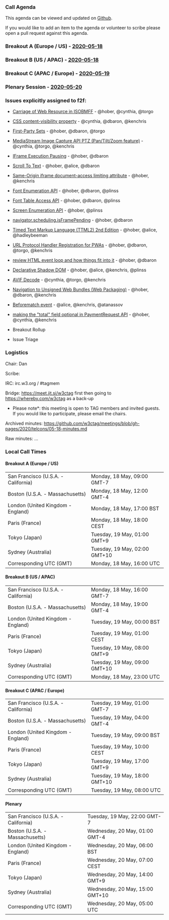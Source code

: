 ### Call Agenda

This agenda can be viewed and updated on [Github](https://github.com/w3ctag/meetings/blob/gh-pages/2020/telcons/05-18-agenda.md).

If you would like to add an item to the agenda or volunteer to scribe please open a pull request against this agenda.

### Breakout A (Europe / US) - [2020-05-18](https://www.timeanddate.com/worldclock/converter.html?iso=20200518T160000&p1=224&p2=43&p3=136&p4=195&p5=248&p6=240)

### Breakout B (US / APAC) - [2020-05-18](https://www.timeanddate.com/worldclock/converter.html?iso=20200518T230000&p1=224&p2=43&p3=136&p4=195&p5=248&p6=240)

### Breakout C (APAC / Europe) - [2020-05-19](https://www.timeanddate.com/worldclock/converter.html?iso=20200519T080000&p1=224&p2=43&p3=136&p4=195&p5=248&p6=240)

### Plenary Session - [2020-05-20](https://www.timeanddate.com/worldclock/converter.html?iso=20200520T050000&p1=224&p2=43&p3=136&p4=195&p5=248&p6=240)

### Issues explicitly assigned to f2f:
* [Carriage of Web Resource in ISOBMFF](https://github.com/w3ctag/design-reviews/issues/285) - @hober, @cynthia, @torgo
* [CSS content-visibility property](https://github.com/w3ctag/design-reviews/issues/306) - @cynthia, @dbaron, @kenchris
* [First-Party Sets](https://github.com/w3ctag/design-reviews/issues/342) - @hober, @dbaron, @torgo
* [MediaStream Image Capture API PTZ (Pan/Tilt/Zoom feature)](https://github.com/w3ctag/design-reviews/issues/358) - @cynthia, @torgo, @kenchris
* [IFrame Execution Pausing](https://github.com/w3ctag/design-reviews/issues/369) - @hober, @dbaron
* [Scroll To Text](https://github.com/w3ctag/design-reviews/issues/392) - @hober, @alice, @dbaron
* [Same-Origin iframe document-access limiting attribute](https://github.com/w3ctag/design-reviews/issues/397) - @hober, @kenchris
* [Font Enumeration API](https://github.com/w3ctag/design-reviews/issues/399) - @hober, @dbaron, @plinss
* [Font Table Access API](https://github.com/w3ctag/design-reviews/issues/400) - @hober, @dbaron, @plinss
* [Screen Enumeration API](https://github.com/w3ctag/design-reviews/issues/413) - @hober, @plinss
* [navigator.scheduling.isFramePending](https://github.com/w3ctag/design-reviews/issues/415) - @hober, @dbaron
* [Timed Text Markup Language (TTML2) 2nd Edition](https://github.com/w3ctag/design-reviews/issues/432) - @hober, @alice, @hadleybeeman
* [URL Protocol Handler Registration for PWAs](https://github.com/w3ctag/design-reviews/issues/482) - @hober, @dbaron, @torgo, @kenchris
* [review HTML event loop and how things fit into it](https://github.com/w3ctag/design-reviews/issues/489) - @hober, @dbaron
* [Declarative Shadow DOM](https://github.com/w3ctag/design-reviews/issues/494) - @hober, @alice, @kenchris, @plinss
* [AVIF Decode](https://github.com/w3ctag/design-reviews/issues/495) - @cynthia, @torgo, @kenchris
* [Navigation to Unsigned Web Bundles (Web Packaging)](https://github.com/w3ctag/design-reviews/issues/509) - @hober, @dbaron, @kenchris
* [Beforematch event](https://github.com/w3ctag/design-reviews/issues/511) - @alice, @kenchris, @atanassov
* [making the "total" field optional in PaymentRequest API](https://github.com/w3ctag/design-reviews/issues/512) - @hober, @cynthia, @kenchris

* Breakout Rollup
* Issue Triage

### Logistics

Chair: Dan

Scribe:

IRC: irc.w3.org / #tagmem

Bridge: https://meet.jit.si/w3ctag first then going to https://whereby.com/w3ctag as a back-up

* Please note*: this meeting is open to TAG members and invited guests. If you would like to participate, please email the chairs.

Archived minutes: https://github.com/w3ctag/meetings/blob/gh-pages/2020/telcons/05-18-minutes.md

Raw minutes: ...


### Local Call Times

#### Breakout A (Europe / US)

<table>
<tr><td> San Francisco (U.S.A. - California) <td> Monday, 18 May, 09:00 GMT-7</td></tr>
<tr><td> Boston (U.S.A. - Massachusetts) <td> Monday, 18 May, 12:00 GMT-4</td></tr>
<tr><td> London (United Kingdom - England) <td> Monday, 18 May, 17:00 BST</td></tr>
<tr><td> Paris (France) <td> Monday, 18 May, 18:00 CEST</td></tr>
<tr><td> Tokyo (Japan) <td> Tuesday, 19 May, 01:00 GMT+9</td></tr>
<tr><td> Sydney (Australia) <td> Tuesday, 19 May, 02:00 GMT+10</td></tr>
<tr><td> Corresponding UTC (GMT) <td> Monday, 18 May, 16:00 UTC</td></tr>
</table>

#### Breakout B (US / APAC)

<table>
<tr><td> San Francisco (U.S.A. - California) <td> Monday, 18 May, 16:00 GMT-7</td></tr>
<tr><td> Boston (U.S.A. - Massachusetts) <td> Monday, 18 May, 19:00 GMT-4</td></tr>
<tr><td> London (United Kingdom - England) <td> Tuesday, 19 May, 00:00 BST</td></tr>
<tr><td> Paris (France) <td> Tuesday, 19 May, 01:00 CEST</td></tr>
<tr><td> Tokyo (Japan) <td> Tuesday, 19 May, 08:00 GMT+9</td></tr>
<tr><td> Sydney (Australia) <td> Tuesday, 19 May, 09:00 GMT+10</td></tr>
<tr><td> Corresponding UTC (GMT) <td> Monday, 18 May, 23:00 UTC</td></tr>
</table>

#### Breakout C (APAC / Europe)

<table>
<tr><td> San Francisco (U.S.A. - California) <td> Tuesday, 19 May, 01:00 GMT-7</td></tr>
<tr><td> Boston (U.S.A. - Massachusetts) <td> Tuesday, 19 May, 04:00 GMT-4</td></tr>
<tr><td> London (United Kingdom - England) <td> Tuesday, 19 May, 09:00 BST</td></tr>
<tr><td> Paris (France) <td> Tuesday, 19 May, 10:00 CEST</td></tr>
<tr><td> Tokyo (Japan) <td> Tuesday, 19 May, 17:00 GMT+9</td></tr>
<tr><td> Sydney (Australia) <td> Tuesday, 19 May, 18:00 GMT+10</td></tr>
<tr><td> Corresponding UTC (GMT) <td> Tuesday, 19 May, 08:00 UTC</td></tr>
</table>

#### Plenary

<table>
<tr><td> San Francisco (U.S.A. - California) <td> Tuesday, 19 May, 22:00 GMT-7</td></tr>
<tr><td> Boston (U.S.A. - Massachusetts) <td> Wednesday, 20 May, 01:00 GMT-4</td></tr>
<tr><td> London (United Kingdom - England) <td> Wednesday, 20 May, 06:00 BST</td></tr>
<tr><td> Paris (France) <td> Wednesday, 20 May, 07:00 CEST</td></tr>
<tr><td> Tokyo (Japan) <td> Wednesday, 20 May, 14:00 GMT+9</td></tr>
<tr><td> Sydney (Australia) <td> Wednesday, 20 May, 15:00 GMT+10</td></tr>
<tr><td> Corresponding UTC (GMT) <td> Wednesday, 20 May, 05:00 UTC</td></tr>
</table>
